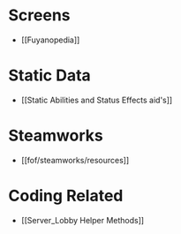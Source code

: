 # Screens
- [[Fuyanopedia]]

# Static Data
- [[Static Abilities and Status Effects aid's]]

# Steamworks
- [[fof/steamworks/resources]]

# Coding Related
- [[Server_Lobby Helper Methods]]